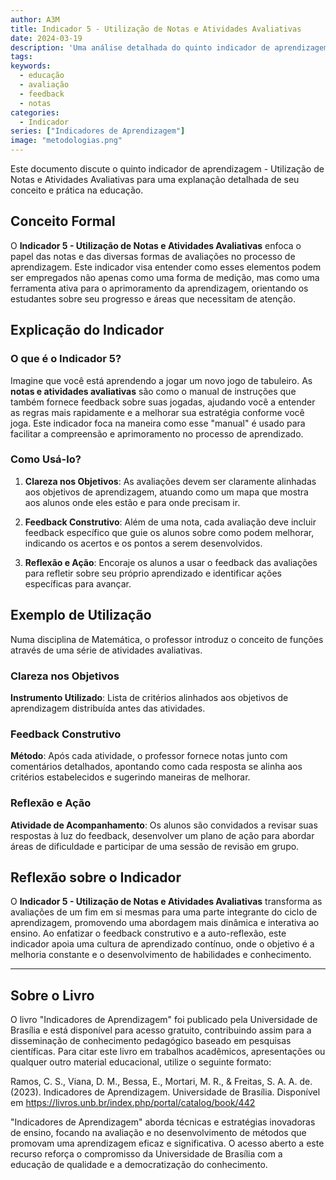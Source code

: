 ```yaml
---
author: A3M
title: Indicador 5 - Utilização de Notas e Atividades Avaliativas
date: 2024-03-19
description: 'Uma análise detalhada do quinto indicador de aprendizagem, Utilização de Notas e Atividades Avaliativas para aprofundamento e aplicação no contexto educacional.'
tags:
keywords:
  - educação
  - avaliação
  - feedback
  - notas
categories:
  - Indicador
series: ["Indicadores de Aprendizagem"]
image: "metodologias.png"
---
```


Este documento discute o quinto indicador de aprendizagem - Utilização de Notas e Atividades Avaliativas para uma explanação detalhada de seu conceito e prática na educação.

<!--more-->

## Conceito Formal

O **Indicador 5 - Utilização de Notas e Atividades Avaliativas** enfoca o papel das notas e das diversas formas de avaliações no processo de aprendizagem. Este indicador visa entender como esses elementos podem ser empregados não apenas como uma forma de medição, mas como uma ferramenta ativa para o aprimoramento da aprendizagem, orientando os estudantes sobre seu progresso e áreas que necessitam de atenção.

## Explicação do Indicador

### O que é o Indicador 5?

Imagine que você está aprendendo a jogar um novo jogo de tabuleiro. As **notas e atividades avaliativas** são como o manual de instruções que também fornece feedback sobre suas jogadas, ajudando você a entender as regras mais rapidamente e a melhorar sua estratégia conforme você joga. Este indicador foca na maneira como esse "manual" é usado para facilitar a compreensão e aprimoramento no processo de aprendizado.

### Como Usá-lo?

1. **Clareza nos Objetivos**: As avaliações devem ser claramente alinhadas aos objetivos de aprendizagem, atuando como um mapa que mostra aos alunos onde eles estão e para onde precisam ir.

2. **Feedback Construtivo**: Além de uma nota, cada avaliação deve incluir feedback específico que guie os alunos sobre como podem melhorar, indicando os acertos e os pontos a serem desenvolvidos.

3. **Reflexão e Ação**: Encoraje os alunos a usar o feedback das avaliações para refletir sobre seu próprio aprendizado e identificar ações específicas para avançar.

## Exemplo de Utilização

Numa disciplina de Matemática, o professor introduz o conceito de funções através de uma série de atividades avaliativas.

### Clareza nos Objetivos

**Instrumento Utilizado**: Lista de critérios alinhados aos objetivos de aprendizagem distribuída antes das atividades.

### Feedback Construtivo

**Método**: Após cada atividade, o professor fornece notas junto com comentários detalhados, apontando como cada resposta se alinha aos critérios estabelecidos e sugerindo maneiras de melhorar.

### Reflexão e Ação

**Atividade de Acompanhamento**: Os alunos são convidados a revisar suas respostas à luz do feedback, desenvolver um plano de ação para abordar áreas de dificuldade e participar de uma sessão de revisão em grupo.

## Reflexão sobre o Indicador

O **Indicador 5 - Utilização de Notas e Atividades Avaliativas** transforma as avaliações de um fim em si mesmas para uma parte integrante do ciclo de aprendizagem, promovendo uma abordagem mais dinâmica e interativa ao ensino. Ao enfatizar o feedback construtivo e a auto-reflexão, este indicador apoia uma cultura de aprendizado contínuo, onde o objetivo é a melhoria constante e o desenvolvimento de habilidades e conhecimento.

---

## Sobre o Livro
O livro "Indicadores de Aprendizagem" foi publicado pela Universidade de Brasília e está disponível para acesso gratuito, contribuindo assim para a disseminação de conhecimento pedagógico baseado em pesquisas científicas. Para citar este livro em trabalhos acadêmicos, apresentações ou qualquer outro material educacional, utilize o seguinte formato:

Ramos, C. S., Viana, D. M., Bessa, E., Mortari, M. R., & Freitas, S. A. A. de. (2023). Indicadores de Aprendizagem. Universidade de Brasília. Disponível em https://livros.unb.br/index.php/portal/catalog/book/442

"Indicadores de Aprendizagem" aborda técnicas e estratégias inovadoras de ensino, focando na avaliação e no desenvolvimento de métodos que promovam uma aprendizagem eficaz e significativa. O acesso aberto a este recurso reforça o compromisso da Universidade de Brasília com a educação de qualidade e a democratização do conhecimento.